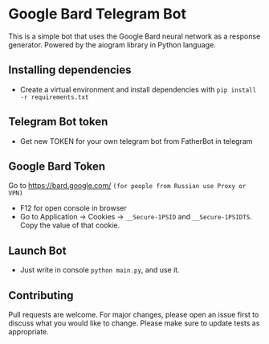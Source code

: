 # Google Bard Telegram Bot
This is a simple bot that uses the Google Bard neural network as a response generator. Powered by the aiogram library in Python language.
## Installing dependencies
- Create a virtual environment and install dependencies with `pip install -r requirements.txt`
## Telegram Bot token
- Get new TOKEN for your own telegram bot from FatherBot in telegram
## Google Bard Token
Go to https://bard.google.com/ `(for people from Russian use Proxy or VPN)`
- F12 for open console in browser
- Go to Application → Cookies → `__Secure-1PSID` and `__Secure-1PSIDTS`. Copy the value of that cookie.
## Launch Bot
- Just write in console `python main.py`, and use it.
## Contributing
Pull requests are welcome. For major changes, please open an issue first to discuss what you would like to change.
Please make sure to update tests as appropriate.
